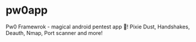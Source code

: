 # pw0app
Pw0 Framewrok - magical android pentest app 🔮!  Pixie Dust, Handshakes, Deauth, Nmap, Port scanner and more!  
